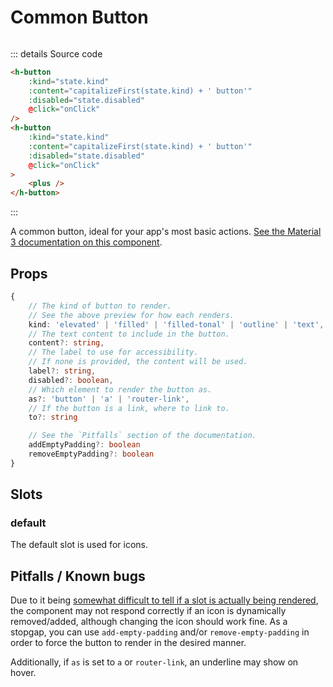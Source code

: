 # Common Button

<script setup>
import { HButton } from '../../src/'
import Preview from '../Preview.vue'
import Plus from '~icons/mdi/plus'
import AddUser from '~icons/mdi/account-multiple-plus'

const previewOptions = {
    disabled: {
        kind: 'bool',
        default: false,
        label: 'Disabled'
    },
    kind: {
        kind: 'select',
        default: 'filled',
        label: 'Kind',
        options: [
            {
                value: 'filled',
                label: 'Filled'
            },
            {
                value: 'filled-tonal',
                label: 'Filled tonal'
            },
            {
                value: 'elevated',
                label: 'Elevated'
            },
            {
                value: 'outline',
                label: 'Outline'
            },
            {
                value: 'text',
                label: 'Text'
            }
        ]
    }
}
const onClick = () => alert('hey!')

const capitalizeFirst = s =>
    s.charAt(0).toUpperCase() + s.slice(1).replace('-', ' ')
</script>

<preview :options="previewOptions" v-slot="{ state }" style="margin-top: 1rem;">
    <div style="display: flex; flex-direction: row; gap: 1rem;">
        <h-button
            :kind="state.kind"
            :content="capitalizeFirst(state.kind) + ' button'"
            :disabled="state.disabled"
            @click="onClick"
        />
        <h-button
            :kind="state.kind"
            :content="capitalizeFirst(state.kind) + ' button'"
            :disabled="state.disabled"
            @click="onClick"
        >
            <plus />
        </h-button>
    </div>
</preview>

<h-button kind="filled" as="a" to="https://autumns.page" content="aaa" />

::: details Source code

```html
<h-button
    :kind="state.kind"
    :content="capitalizeFirst(state.kind) + ' button'"
    :disabled="state.disabled"
    @click="onClick"
/>
<h-button
    :kind="state.kind"
    :content="capitalizeFirst(state.kind) + ' button'"
    :disabled="state.disabled"
    @click="onClick"
>
    <plus />
</h-button>
```

:::

A common button, ideal for your app's most basic actions.
[See the Material 3 documentation on this component][m3-button].

## Props

```ts
{
    // The kind of button to render.
    // See the above preview for how each renders.
    kind: 'elevated' | 'filled' | 'filled-tonal' | 'outline' | 'text',
    // The text content to include in the button.
    content?: string,
    // The label to use for accessibility.
    // If none is provided, the content will be used.
    label?: string,
    disabled?: boolean,
    // Which element to render the button as.
    as?: 'button' | 'a' | 'router-link',
    // If the button is a link, where to link to.
    to?: string

    // See the `Pitfalls` section of the documentation.
    addEmptyPadding?: boolean
    removeEmptyPadding?: boolean
}
```

## Slots

### default

The default slot is used for icons.

## Pitfalls / Known bugs

Due to it being
[somewhat difficult to tell if a slot is actually being rendered][vuejs-4733],
the component may not respond correctly if an icon is dynamically removed/added,
although changing the icon should work fine. As a stopgap, you can use
`add-empty-padding` and/or `remove-empty-padding` in order to force the button
to render in the desired manner.

Additionally, if `as` is set to `a` or `router-link`, an underline may show
on hover.

[vuejs-4733]: https://github.com/vuejs/core/issues/4733
[m3-button]: https://m3.material.io/components/buttons/overview